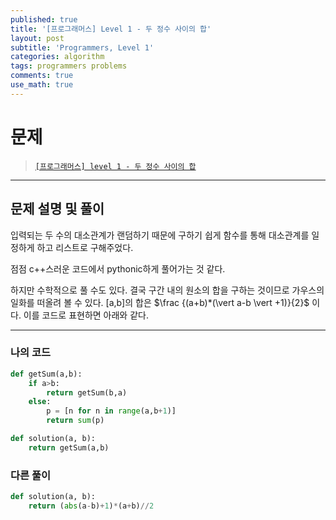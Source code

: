 ```yaml
---
published: true
title: '[프로그래머스] Level 1 - 두 정수 사이의 합'
layout: post
subtitle: 'Programmers, Level 1'
categories: algorithm
tags: programmers problems
comments: true
use_math: true
---
```


# **문제**

> [`[프로그래머스] level 1 - 두 정수 사이의 합`](https://school.programmers.co.kr/learn/courses/30/lessons/12912)

---
## **문제 설명 및 풀이**

입력되는 두 수의 대소관계가 랜덤하기 때문에 구하기 쉽게 함수를 통해 대소관계를 일정하게 하고 리스트로 구해주었다.

점점 c++스러운 코드에서 pythonic하게 풀어가는 것 같다.

하지만 수학적으로 풀 수도 있다. 결국 구간 내의 원소의 합을 구하는 것이므로 가우스의 일화를 떠올려 볼 수 있다. [a,b]의 합은 $\frac {(a+b)*(\vert a-b \vert +1)}{2}$ 이다. 이를 코드로 표현하면 아래와 같다.

---
### 나의 코드
```python
def getSum(a,b):
    if a>b:
        return getSum(b,a)
    else:
        p = [n for n in range(a,b+1)]
        return sum(p)

def solution(a, b):  
    return getSum(a,b)
```

### 다른 풀이
```python
def solution(a, b):
    return (abs(a-b)+1)*(a+b)//2
```
